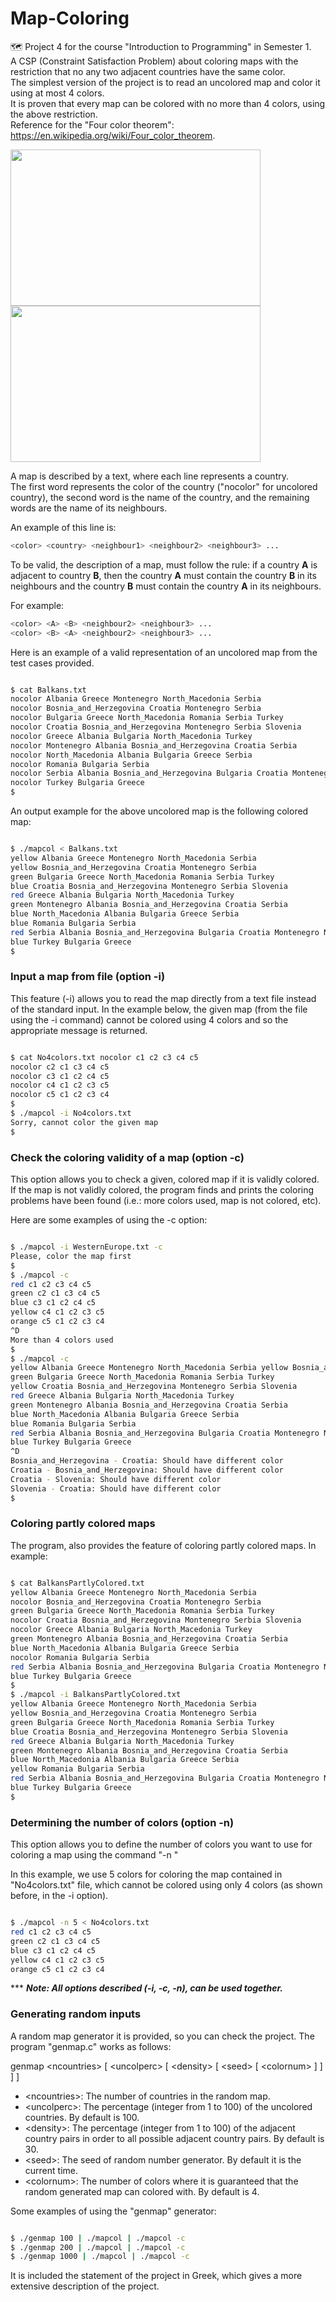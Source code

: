 # Map-Coloring
:world_map: Project 4 for the course "Introduction to Programming" in Semester 1.  
A CSP (Constraint Satisfaction Problem) about coloring maps with the restriction that no any two adjacent countries have the same color.  
The simplest version of the project is to read an uncolored map and color it using at most 4 colors.  
It is proven that every map can be colored with no more than 4 colors, using the above restriction.   
Reference for the "Four color theorem": https://en.wikipedia.org/wiki/Four_color_theorem.  

<img src = https://miro.medium.com/max/1506/1*lJicbnUjVDhNnCrCHXcXMw.png height = 250 width = 400> <img src = https://upload.wikimedia.org/wikipedia/commons/0/0a/Four_color_world_map.svg height = 250 width = 400> 

A map is described by a text, where each line represents a country.  
The first word represents the color of the country ("nocolor" for uncolored country), the second word is the name of the country, and the remaining words are the name of its neighbours.

An example of this line is:  

``` bash
<color> <country> <neighbour1> <neighbour2> <neighbour3> ...
```

To be valid, the description of a map, must follow the rule: if a country **A** is adjacent to country **B**, 
then the country **A** must contain the country **B** in its neighbours and the country **B** must contain the country **A** in its neighbours. 

For example:

``` bash
<color> <A> <B> <neighbour2> <neighbour3> ...
<color> <B> <A> <neighbour2> <neighbour3> ...

```

Here is an example of a valid representation of an uncolored map from the test cases provided.

``` bash

$ cat Balkans.txt
nocolor Albania Greece Montenegro North_Macedonia Serbia
nocolor Bosnia_and_Herzegovina Croatia Montenegro Serbia
nocolor Bulgaria Greece North_Macedonia Romania Serbia Turkey
nocolor Croatia Bosnia_and_Herzegovina Montenegro Serbia Slovenia
nocolor Greece Albania Bulgaria North_Macedonia Turkey
nocolor Montenegro Albania Bosnia_and_Herzegovina Croatia Serbia
nocolor North_Macedonia Albania Bulgaria Greece Serbia
nocolor Romania Bulgaria Serbia
nocolor Serbia Albania Bosnia_and_Herzegovina Bulgaria Croatia Montenegro North_Macedonia Romania nocolor Slovenia Croatia
nocolor Turkey Bulgaria Greece
$

```

An output example for the above uncolored map is the following colored map:

``` bash

$ ./mapcol < Balkans.txt
yellow Albania Greece Montenegro North_Macedonia Serbia
yellow Bosnia_and_Herzegovina Croatia Montenegro Serbia
green Bulgaria Greece North_Macedonia Romania Serbia Turkey
blue Croatia Bosnia_and_Herzegovina Montenegro Serbia Slovenia
red Greece Albania Bulgaria North_Macedonia Turkey
green Montenegro Albania Bosnia_and_Herzegovina Croatia Serbia
blue North_Macedonia Albania Bulgaria Greece Serbia
blue Romania Bulgaria Serbia
red Serbia Albania Bosnia_and_Herzegovina Bulgaria Croatia Montenegro North_Macedonia Romania yellow Slovenia Croatia
blue Turkey Bulgaria Greece
$

```
  

### Input a map from file (option -i)

This feature (-i) allows you to read the map directly from a text file instead of the standard input.
In the example below, the given map (from the file using the -i command) cannot be colored using 4 colors and so the appropriate message is returned.

``` bash

$ cat No4colors.txt nocolor c1 c2 c3 c4 c5
nocolor c2 c1 c3 c4 c5
nocolor c3 c1 c2 c4 c5
nocolor c4 c1 c2 c3 c5
nocolor c5 c1 c2 c3 c4
$
$ ./mapcol -i No4colors.txt 
Sorry, cannot color the given map 
$

```


### Check the coloring validity of a map (option -c) ###

This option allows you to check a given, colored map if it is validly colored. If the map is not validly colored, the program finds and prints the coloring problems have been found (i.e.: more colors used, map is not colored, etc).

Here are some examples of using the -c option:

``` bash

$ ./mapcol -i WesternEurope.txt -c
Please, color the map first
$
$ ./mapcol -c
red c1 c2 c3 c4 c5
green c2 c1 c3 c4 c5
blue c3 c1 c2 c4 c5
yellow c4 c1 c2 c3 c5
orange c5 c1 c2 c3 c4
^D
More than 4 colors used
$
$ ./mapcol -c
yellow Albania Greece Montenegro North_Macedonia Serbia yellow Bosnia_and_Herzegovina Croatia Montenegro Serbia
green Bulgaria Greece North_Macedonia Romania Serbia Turkey
yellow Croatia Bosnia_and_Herzegovina Montenegro Serbia Slovenia
red Greece Albania Bulgaria North_Macedonia Turkey
green Montenegro Albania Bosnia_and_Herzegovina Croatia Serbia
blue North_Macedonia Albania Bulgaria Greece Serbia
blue Romania Bulgaria Serbia
red Serbia Albania Bosnia_and_Herzegovina Bulgaria Croatia Montenegro North_Macedonia Romania yellow Slovenia Croatia
blue Turkey Bulgaria Greece
^D
Bosnia_and_Herzegovina - Croatia: Should have different color
Croatia - Bosnia_and_Herzegovina: Should have different color
Croatia - Slovenia: Should have different color
Slovenia - Croatia: Should have different color
$

```


### Coloring partly colored maps ###

The program, also provides the feature of coloring partly colored maps.
In example:

``` bash

$ cat BalkansPartlyColored.txt
yellow Albania Greece Montenegro North_Macedonia Serbia
nocolor Bosnia_and_Herzegovina Croatia Montenegro Serbia
green Bulgaria Greece North_Macedonia Romania Serbia Turkey
nocolor Croatia Bosnia_and_Herzegovina Montenegro Serbia Slovenia
nocolor Greece Albania Bulgaria North_Macedonia Turkey
green Montenegro Albania Bosnia_and_Herzegovina Croatia Serbia
blue North_Macedonia Albania Bulgaria Greece Serbia
nocolor Romania Bulgaria Serbia
red Serbia Albania Bosnia_and_Herzegovina Bulgaria Croatia Montenegro North_Macedonia Romania nocolor Slovenia Croatia
blue Turkey Bulgaria Greece
$
$ ./mapcol -i BalkansPartlyColored.txt
yellow Albania Greece Montenegro North_Macedonia Serbia
yellow Bosnia_and_Herzegovina Croatia Montenegro Serbia
green Bulgaria Greece North_Macedonia Romania Serbia Turkey
blue Croatia Bosnia_and_Herzegovina Montenegro Serbia Slovenia
red Greece Albania Bulgaria North_Macedonia Turkey
green Montenegro Albania Bosnia_and_Herzegovina Croatia Serbia
blue North_Macedonia Albania Bulgaria Greece Serbia
yellow Romania Bulgaria Serbia
red Serbia Albania Bosnia_and_Herzegovina Bulgaria Croatia Montenegro North_Macedonia Romania red Slovenia Croatia
blue Turkey Bulgaria Greece
$

```

### Determining the number of colors (option -n) ###

This option allows you to define the number of colors you want to use for coloring a map using the command "-n <colornum>"

In this example, we use 5 colors for coloring the map contained in "No4colors.txt" file, which cannot be colored using only 4 colors (as shown before, in the -i option).

``` bash

$ ./mapcol -n 5 < No4colors.txt
red c1 c2 c3 c4 c5
green c2 c1 c3 c4 c5
blue c3 c1 c2 c4 c5
yellow c4 c1 c2 c3 c5
orange c5 c1 c2 c3 c4

```

\*** ***Note: All options described (-i, -c, -n), can be used together.***

### Generating random inputs ###

A random map generator it is provided, so you can check the project. The program "genmap.c" works as follows:

genmap &lt;ncountries> \[ &lt;uncolperc> \[ &lt;density> \[ &lt;seed> \[ &lt;colornum> ] ] ] ]

* &lt;ncountries>: The number of countries in the random map.
* &lt;uncolperc>: The percentage (integer from 1 to 100) of the uncolored countries. By default is 100.
* &lt;density>: The percentage (integer from 1 to 100) of the adjacent country pairs in order to all possible adjacent country pairs. By default is 30.
* &lt;seed>: The seed of random number generator. By default it is the current time.
* &lt;colornum>: The number of colors where it is guaranteed that the random generated map can colored with. By default is 4.

Some examples of using the "genmap" generator:

``` bash

$ ./genmap 100 | ./mapcol | ./mapcol -c
$ ./genmap 200 | ./mapcol | ./mapcol -c
$ ./genmap 1000 | ./mapcol | ./mapcol -c 

```

It is included the statement of the project in Greek, which gives a more extensive description of the project.
